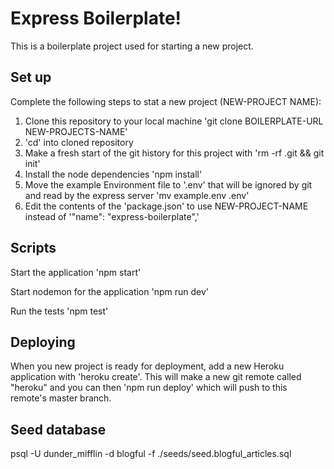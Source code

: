 # Express Boilerplate!

This is a boilerplate project used for starting a new project.

## Set up

Complete the following steps to stat a new project (NEW-PROJECT NAME):

1. Clone this repository to your local machine 'git clone BOILERPLATE-URL NEW-PROJECTS-NAME'
2. 'cd' into cloned repository
3. Make a fresh start of the git history for this project with 'rm -rf .git && git init'
4. Install the node dependencies 'npm install'
5. Move the example Environment file to '.env' that will be ignored by git and read by the express server 'mv example.env .env'
6. Edit the contents of the 'package.json' to use NEW-PROJECT-NAME instead of '"name": "express-boilerplate",'

## Scripts

Start the application 'npm start'

Start nodemon for the application 'npm run dev'

Run the tests 'npm test'

## Deploying

When you new project is ready for deployment, add a new Heroku application with 'heroku create'. This will make a new git remote called "heroku" and you can then 'npm run deploy' which will push to this remote's master branch.


## Seed database

psql -U dunder_mifflin -d blogful -f ./seeds/seed.blogful_articles.sql
